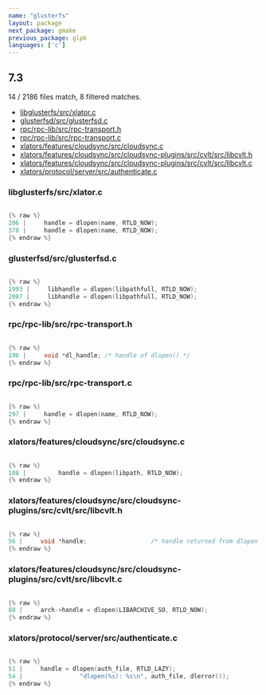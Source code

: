 ```yaml
---
name: "glusterfs"
layout: package
next_package: gmake
previous_package: glpk
languages: ['c']
---
```

## 7.3
14 / 2186 files match, 8 filtered matches.

 - [libglusterfs/src/xlator.c](#libglusterfssrcxlatorc)
 - [glusterfsd/src/glusterfsd.c](#glusterfsdsrcglusterfsdc)
 - [rpc/rpc-lib/src/rpc-transport.h](#rpcrpc-libsrcrpc-transporth)
 - [rpc/rpc-lib/src/rpc-transport.c](#rpcrpc-libsrcrpc-transportc)
 - [xlators/features/cloudsync/src/cloudsync.c](#xlatorsfeaturescloudsyncsrccloudsyncc)
 - [xlators/features/cloudsync/src/cloudsync-plugins/src/cvlt/src/libcvlt.h](#xlatorsfeaturescloudsyncsrccloudsync-pluginssrccvltsrclibcvlth)
 - [xlators/features/cloudsync/src/cloudsync-plugins/src/cvlt/src/libcvlt.c](#xlatorsfeaturescloudsyncsrccloudsync-pluginssrccvltsrclibcvltc)
 - [xlators/protocol/server/src/authenticate.c](#xlatorsprotocolserversrcauthenticatec)

### libglusterfs/src/xlator.c

```c

{% raw %}
206 |     handle = dlopen(name, RTLD_NOW);
370 |     handle = dlopen(name, RTLD_NOW);
{% endraw %}

```
### glusterfsd/src/glusterfsd.c

```c

{% raw %}
1993 |     libhandle = dlopen(libpathfull, RTLD_NOW);
2087 |     libhandle = dlopen(libpathfull, RTLD_NOW);
{% endraw %}

```
### rpc/rpc-lib/src/rpc-transport.h

```c

{% raw %}
196 |     void *dl_handle; /* handle of dlopen() */
{% endraw %}

```
### rpc/rpc-lib/src/rpc-transport.c

```c

{% raw %}
297 |     handle = dlopen(name, RTLD_NOW);
{% endraw %}

```
### xlators/features/cloudsync/src/cloudsync.c

```c

{% raw %}
108 |         handle = dlopen(libpath, RTLD_NOW);
{% endraw %}

```
### xlators/features/cloudsync/src/cloudsync-plugins/src/cvlt/src/libcvlt.h

```c

{% raw %}
56 |     void *handle;                  /* handle returned from dlopen   */
{% endraw %}

```
### xlators/features/cloudsync/src/cloudsync-plugins/src/cvlt/src/libcvlt.c

```c

{% raw %}
80 |     arch->handle = dlopen(LIBARCHIVE_SO, RTLD_NOW);
{% endraw %}

```
### xlators/protocol/server/src/authenticate.c

```c

{% raw %}
51 |     handle = dlopen(auth_file, RTLD_LAZY);
54 |                "dlopen(%s): %s\n", auth_file, dlerror());
{% endraw %}

```